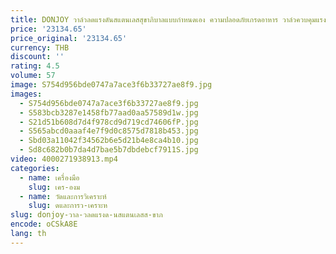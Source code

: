 ```yaml
---
title: DONJOY วาล์วลดแรงดันสแตนเลสสุขาภิบาลแบบกําหนดเอง ความปลอดภัยเกรดอาหาร วาล์วควบคุมแรงดันคงที่
price: '23134.65'
price_original: '23134.65'
currency: THB
discount: ''
rating: 4.5
volume: 57
image: S754d956bde0747a7ace3f6b33727ae8f9.jpg
images:
  - S754d956bde0747a7ace3f6b33727ae8f9.jpg
  - S583bcb3287e1458fb77aad0aa57589d1w.jpg
  - S21d51b608d7d4f978cd9d719cd74606fP.jpg
  - S565abcd0aaaf4e7f9d0c8575d7818b453.jpg
  - Sbd03a11042f34562b6e5d21b4e8ca4b10.jpg
  - Sd8c682b0b7da4d7bae5b7dbdebcf7911S.jpg
video: 4000271938913.mp4
categories:
  - name: เครื่องมือ
    slug: เคร-องม
  - name: วัดและการวิเคราะห์
    slug: ดและการว-เคราะห
slug: donjoy-วาล-วลดแรงด-นสแตนเลสส-ขาภ
encode: oCSkA8E
lang: th
---
```

  